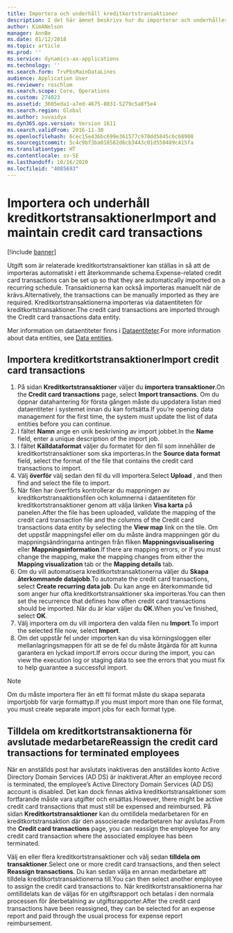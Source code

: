 ```yaml
---
title: Importera och underhåll kreditkortstransaktioner
description: I det här ämnet beskrivs hur du importerar och underhåller utgifter för kreditkortstransaktioner. Dessa transaktioner kan ställas in så att de importeras automatiskt till ett återkommande schema, eller så kan de importeras manuellt efter behov.
author: KimANelson
manager: AnnBe
ms.date: 01/12/2018
ms.topic: article
ms.prod: ''
ms.service: dynamics-ax-applications
ms.technology: ''
ms.search.form: TrvPbsMainDataLines
audience: Application User
ms.reviewer: roschlom
ms.search.scope: Core, Operations
ms.custom: 274023
ms.assetid: 3605eda1-a7ed-4675-8031-5279c5a8f5e4
ms.search.region: Global
ms.author: suvaidya
ms.dyn365.ops.version: Version 1611
ms.search.validFrom: 2016-11-30
ms.openlocfilehash: 6cec15e436bc699e361577c970dd5845c6c68908
ms.sourcegitcommit: 5c4c9bf3ba018562d6cb3443c01d550489c415fa
ms.translationtype: HT
ms.contentlocale: sv-SE
ms.lasthandoff: 10/16/2020
ms.locfileid: "4085693"
---
```

# <a name="import-and-maintain-credit-card-transactions"></a><span data-ttu-id="da5fe-104">Importera och underhåll kreditkortstransaktioner</span><span class="sxs-lookup"><span data-stu-id="da5fe-104">Import and maintain credit card transactions</span></span>

[!include [banner](../includes/banner.md)]

<span data-ttu-id="da5fe-105">Utgift som är relaterade kreditkortstransaktioner kan ställas in så att de importeras automatiskt i ett återkommande schema.</span><span class="sxs-lookup"><span data-stu-id="da5fe-105">Expense-related credit card transactions can be set up so that they are automatically imported on a recurring schedule.</span></span> <span data-ttu-id="da5fe-106">Transaktionerna kan också importeras manuellt när de krävs.</span><span class="sxs-lookup"><span data-stu-id="da5fe-106">Alternatively, the transactions can be manually imported as they are required.</span></span> <span data-ttu-id="da5fe-107">Kreditkortstransaktionerna importeras via dataentiteten för kreditkortstransaktioner.</span><span class="sxs-lookup"><span data-stu-id="da5fe-107">The credit card transactions are imported through the Credit card transactions data entity.</span></span>

<span data-ttu-id="da5fe-108">Mer information om dataentiteter finns i [Dataentiteter](https://docs.microsoft.com/dynamics365/fin-ops-core/dev-itpro/data-entities/data-entities).</span><span class="sxs-lookup"><span data-stu-id="da5fe-108">For more information about data entities, see [Data entities](https://docs.microsoft.com/dynamics365/fin-ops-core/dev-itpro/data-entities/data-entities).</span></span>

## <a name="import-credit-card-transactions"></a><span data-ttu-id="da5fe-109">Importera kreditkortstransaktioner</span><span class="sxs-lookup"><span data-stu-id="da5fe-109">Import credit card transactions</span></span>

1. <span data-ttu-id="da5fe-110">På sidan **Kreditkortstransaktioner** väljer du **importera transaktioner**.</span><span class="sxs-lookup"><span data-stu-id="da5fe-110">On the **Credit card transactions** page, select **Import transactions**.</span></span> <span data-ttu-id="da5fe-111">Om du öppnar datahantering för första gången måste du uppdatera listan med dataentiteter i systemet innan du kan fortsätta.</span><span class="sxs-lookup"><span data-stu-id="da5fe-111">If you’re opening data management for the first time, the system must update the list of data entities before you can continue.</span></span>
2. <span data-ttu-id="da5fe-112">I fältet **Namn** ange en unik beskrivning av import jobbet.</span><span class="sxs-lookup"><span data-stu-id="da5fe-112">In the **Name** field, enter a unique description of the import job.</span></span>
3. <span data-ttu-id="da5fe-113">I fältet **Källdataformat** väljer du formatet för den fil som innehåller de kreditkortstransaktioner som ska importeras.</span><span class="sxs-lookup"><span data-stu-id="da5fe-113">In the **Source data format** field, select the format of the file that contains the credit card transactions to import.</span></span>
4. <span data-ttu-id="da5fe-114">Välj **överför** välj sedan den fil du vill importera.</span><span class="sxs-lookup"><span data-stu-id="da5fe-114">Select **Upload** , and then find and select the file to import.</span></span>
5. <span data-ttu-id="da5fe-115">När filen har överförts kontrollerar du mappningen av kreditkortstransaktionsfilen och kolumnerna i dataentiteten för kreditkortstransaktioner genom att välja länken **Visa karta** på panelen.</span><span class="sxs-lookup"><span data-stu-id="da5fe-115">After the file has been uploaded, validate the mapping of the credit card transaction file and the columns of the Credit card transactions data entity by selecting the **View map** link on the tile.</span></span> <span data-ttu-id="da5fe-116">Om det uppstår mappningsfel eller om du måste ändra mappningen gör du mappningsändringarna antingen från fliken **Mappningsvisualisering** eller **Mappningsinformation**.</span><span class="sxs-lookup"><span data-stu-id="da5fe-116">If there are mapping errors, or if you must change the mapping, make the mapping changes from either the **Mapping visualization** tab or the **Mapping details** tab.</span></span>
6. <span data-ttu-id="da5fe-117">Om du vill automatisera kreditkortstransaktionerna väljer du **Skapa återkommande datajobb**.</span><span class="sxs-lookup"><span data-stu-id="da5fe-117">To automate the credit card transactions, select **Create recurring data job**.</span></span> <span data-ttu-id="da5fe-118">Du kan ange en återkommande tid som anger hur ofta kreditkortstransaktioner ska importeras.</span><span class="sxs-lookup"><span data-stu-id="da5fe-118">You can then set the recurrence that defines how often credit card transactions should be imported.</span></span> <span data-ttu-id="da5fe-119">När du är klar väljer du **OK**.</span><span class="sxs-lookup"><span data-stu-id="da5fe-119">When you’ve finished, select **OK**.</span></span>
7. <span data-ttu-id="da5fe-120">Välj importera om du vill importera den valda filen nu **Import**.</span><span class="sxs-lookup"><span data-stu-id="da5fe-120">To import the selected file now, select **Import**.</span></span>
8. <span data-ttu-id="da5fe-121">Om det uppstår fel under importen kan du visa körningsloggen eller mellanlagringsmappen för att se de fel du måste åtgärda för att kunna garantera en lyckad import.</span><span class="sxs-lookup"><span data-stu-id="da5fe-121">If errors occur during the import, you can view the execution log or staging data to see the errors that you must fix to help guarantee a successful import.</span></span>

> [!NOTE]
> <span data-ttu-id="da5fe-122">Om du måste importera fler än ett fil format måste du skapa separata importjobb för varje formattyp.</span><span class="sxs-lookup"><span data-stu-id="da5fe-122">If you must import more than one file format, you must create separate import jobs for each format type.</span></span>

## <a name="reassign-the-credit-card-transactions-for-terminated-employees"></a><span data-ttu-id="da5fe-123">Tilldela om kreditkortstransaktionerna för avslutade medarbetare</span><span class="sxs-lookup"><span data-stu-id="da5fe-123">Reassign the credit card transactions for terminated employees</span></span>

<span data-ttu-id="da5fe-124">När en anställds post har avslutats inaktiveras den anställdes konto Active Directory Domain Services (AD DS) är inaktiverat.</span><span class="sxs-lookup"><span data-stu-id="da5fe-124">After an employee record is terminated, the employee’s Active Directory Domain Services (AD DS) account is disabled.</span></span> <span data-ttu-id="da5fe-125">Det kan dock finnas aktiva kreditkortstransaktioner som fortfarande måste vara utgifter och ersättas.</span><span class="sxs-lookup"><span data-stu-id="da5fe-125">However, there might be active credit card transactions that must still be expensed and reimbursed.</span></span> <span data-ttu-id="da5fe-126">På sidan **Kreditkortstransaktioner** kan du omtilldela medarbetaren för en kreditkortstransaktion där den associerade medarbetaren har avslutas.</span><span class="sxs-lookup"><span data-stu-id="da5fe-126">From the **Credit card transactions** page, you can reassign the employee for any credit card transaction where the associated employee has been terminated.</span></span>

<span data-ttu-id="da5fe-127">Välj en eller flera kreditkortstransaktioner och välj sedan **tilldela om transaktioner**.</span><span class="sxs-lookup"><span data-stu-id="da5fe-127">Select one or more credit card transactions, and then select **Reassign transactions**.</span></span> <span data-ttu-id="da5fe-128">Du kan sedan välja en annan medarbetare att tilldela kreditkortstransaktionerna till.</span><span class="sxs-lookup"><span data-stu-id="da5fe-128">You can then select another employee to assign the credit card transactions to.</span></span> <span data-ttu-id="da5fe-129">När kreditkortstransaktionerna har omtilldelats kan de väljas för en utgiftsrapport och betalas i den normala processen för återbetalning av utgiftsrapporter.</span><span class="sxs-lookup"><span data-stu-id="da5fe-129">After the credit card transactions have been reassigned, they can be selected for an expense report and paid through the usual process for expense report reimbursement.</span></span>
